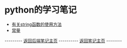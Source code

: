# python的学习笔记

* [有关string函数的使用方法](String_Function.md)
* [常量](Constant.md)

--------- [返回后端笔记主页](../README.md) ---------- [返回笔记主页](../../README.md) --------